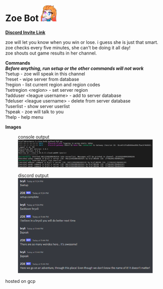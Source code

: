 # Zoe Bot  <img src=docs/assets/images/zoe.png width="50" height="50">

**[Discord Invite Link](https://discord.com/api/oauth2/authorize?client_id=1014214102459093105&permissions=2048&scope=bot)**  

zoe will let you know when you win or lose. i guess she is just that smart. zoe checks every five minutes, she can't be doing it all day!  
zoe shouts out game results in her channel.

**Commands**  
***Before anything, run setup or the other commands will not work***   
?setup - zoe will speak in this channel  
?reset - wipe server from database  
?region - list current region and region codes  
?setregion \<region> - set server region  
?adduser \<league username> - add to server database  
?deluser \<league username> - delete from server database  
?userlist - show server userlist  
?speak - zoe will talk to you  
?help - help menu

**Images**
<figure>
    <figcaption>console output</figcaption>
    <img src=docs/assets/images/console.png>
</figure>
<figure>
    <figcaption>discord output</figcaption>
    <img src=docs/assets/images/discord.png>
</figure>

hosted on gcp
